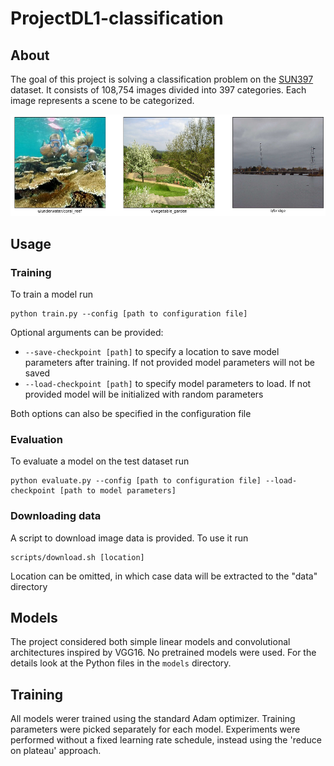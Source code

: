 # ProjectDL1-classification
## About
The goal of this project is solving a classification problem on the [SUN397](https://vision.cs.princeton.edu/projects/2010/SUN/) dataset. It consists of 108,754 images divided into 397 categories. Each image represents a scene to be categorized.

![examples](images/samples.png)

## Usage
### Training
To train a model run
```shell script
python train.py --config [path to configuration file]
```
Optional arguments can be provided:
* `--save-checkpoint [path]` to specify a location to save model parameters after training. If not provided model parameters will not be saved
* `--load-checkpoint [path]` to specify model parameters to load. If not provided model will be initialized with random parameters

Both options can also be specified in the configuration file

### Evaluation
To evaluate a model on the test dataset run
```shell script
python evaluate.py --config [path to configuration file] --load-checkpoint [path to model parameters]
```

### Downloading data
A script to download image data is provided. To use it run
```shell script
scripts/download.sh [location]
```

Location can be omitted, in which case data will be extracted to the "data" directory

## Models
The project considered both simple linear models and convolutional architectures inspired by VGG16. No pretrained models were used. For the details look at the Python files in the `models` directory.

## Training
All models werer trained using the standard Adam optimizer. Training parameters were picked separately for each model. Experiments were performed without a fixed learning rate schedule, instead using the 'reduce on plateau' approach.


